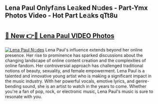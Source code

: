 ## Lena Paul Onlyf𝚊ns Le𝚊ked N𝚞des - Part-Ymx Photos Video - Hot Part Le𝚊ks qTt8u

# <h2><a href="http://ab33562.deff.icu/?id=Lena+Paul">🔗 New 👉🔴 Lena Paul VIDEO Photos</a></h2>

[![Lena Paul N𝚞des](https://i.imgur.com/rIISA9y.gif)](http://ab33562.deff.icu/?id=Lena+Paul)
Lena Paul's influence extends beyond her online presence. Her rise to prominence has sparked discussions about the changing landscape of online content creation and the complexities of online fandom. Her controversial approach has challenged traditional notions of beauty, sexuality, and female empowerment. Lena Paul is a talented and innovative young artist who is making a significant impact in the music industry. With her powerful vocals, emotive lyrics, and genre-bending sound, she is an artist to watch in the years to come. Whether you're a fan of pop, rock, or electronic music, Lena Paul's music is sure to resonate with you.
